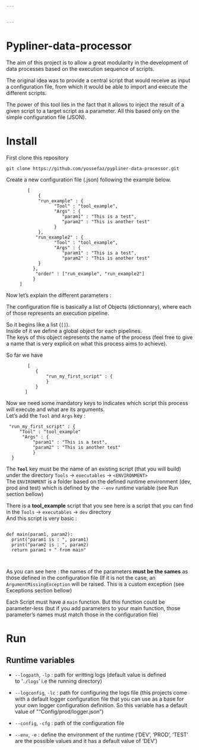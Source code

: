 ```yaml
---


---
```


<h1 id="pypliner-data-processor">Pypliner-data-processor</h1>
<p>The aim of this project is to allow a great modularity in the development of data processes based on the execution sequence of scripts.</p>
<p>The original idea was to provide a central script that would receive as input a configuration file, from which it would be able to import and execute the different scripts.</p>
<p>The power of this tool lies in the fact that it allows to inject the result of a given script to a target script as a parameter. All this based only on the simple configuration file (JSON).</p>
<h1 id="install">Install</h1>
<p>First clone this repository</p>
<pre><code>git clone https://github.com/yossefaz/pypliner-data-processor.git
</code></pre>
<p>Create a new configuration file (.json) following the example below.</p>
<pre class=" language-json"><code class="prism  language-json">        <span class="token punctuation">[</span>  
            <span class="token punctuation">{</span>  
            <span class="token string">"run_example"</span> <span class="token punctuation">:</span> <span class="token punctuation">{</span>  
                  <span class="token string">"Tool"</span> <span class="token punctuation">:</span> <span class="token string">"tool_example"</span><span class="token punctuation">,</span>  
                  <span class="token string">"Args"</span> <span class="token punctuation">:</span> <span class="token punctuation">{</span>  
                     <span class="token string">"param1"</span> <span class="token punctuation">:</span> <span class="token string">"This is a test"</span><span class="token punctuation">,</span>  
                     <span class="token string">"param2"</span> <span class="token punctuation">:</span> <span class="token string">"This is another test"</span>  
                  <span class="token punctuation">}</span>  
            <span class="token punctuation">}</span><span class="token punctuation">,</span>  
           <span class="token string">"run_example2"</span> <span class="token punctuation">:</span> <span class="token punctuation">{</span>  
                  <span class="token string">"Tool"</span> <span class="token punctuation">:</span> <span class="token string">"tool_example"</span><span class="token punctuation">,</span>  
                  <span class="token string">"Args"</span> <span class="token punctuation">:</span> <span class="token punctuation">{</span>  
                     <span class="token string">"param1"</span> <span class="token punctuation">:</span> <span class="token string">"This is a test"</span><span class="token punctuation">,</span>  
                     <span class="token string">"param2"</span> <span class="token punctuation">:</span> <span class="token string">"This is another test"</span>  
            <span class="token punctuation">}</span>  
          <span class="token punctuation">}</span><span class="token punctuation">,</span>  
           <span class="token string">"order"</span> <span class="token punctuation">:</span> <span class="token punctuation">[</span><span class="token string">"run_example"</span><span class="token punctuation">,</span> <span class="token string">"run_example2"</span><span class="token punctuation">]</span>  
          <span class="token punctuation">}</span>
     <span class="token punctuation">]</span>
</code></pre>
<p>Now let’s explain the different parameters :</p>
<p>The configuration file is basically a list of Objects (dictionnary), where each of those represents an execution pipeline.</p>
<p>So it begins like a list (<code>[]</code>).<br>
Inside of it we define a global object for each pipelines.<br>
The keys of this object represents the name of the process (feel free to give a name that is very explicit on what this process aims to achieve).</p>
<p>So far we have</p>
<pre class=" language-json"><code class="prism  language-json">        <span class="token punctuation">[</span>
           <span class="token punctuation">{</span>
	           <span class="token string">"run_my_first_script"</span> <span class="token punctuation">:</span> <span class="token punctuation">{</span>
	           <span class="token punctuation">}</span>
           <span class="token punctuation">}</span>
       <span class="token punctuation">]</span>
</code></pre>
<p>Now we need some mandatory keys to indicates which script this process will execute and what are its arguments.<br>
Let’s add the <code>Tool</code> and <code>Args</code> key :</p>
<pre class=" language-json"><code class="prism  language-json"> <span class="token string">"run_my_first_script"</span> <span class="token punctuation">:</span> <span class="token punctuation">{</span>
     <span class="token string">"Tool"</span> <span class="token punctuation">:</span> <span class="token string">"tool_example"</span>
      <span class="token string">"Args"</span> <span class="token punctuation">:</span> <span class="token punctuation">{</span>  
          <span class="token string">"param1"</span> <span class="token punctuation">:</span> <span class="token string">"This is a test"</span><span class="token punctuation">,</span>  
          <span class="token string">"param2"</span> <span class="token punctuation">:</span> <span class="token string">"This is another test"</span>  
          <span class="token punctuation">}</span>  
  <span class="token punctuation">}</span>
</code></pre>
<p>The <strong><code>Tool</code></strong>  key must be the name of an existing script (that you will build) under the directory <code>Tools</code> -&gt; <code>executables</code> -&gt; <code>&lt;ENVIRONMENT&gt;</code><br>
The <code>ENVIRONMENT</code> is a folder based on the defined runtime environment (dev, prod and test) which is defined by the <code>--env</code> runtime variable (see Run section bellow)</p>
<p>There is a <strong>tool_example</strong> script that you see here is a script that you can find in the <code>Tools</code> -&gt; <code>executables</code> -&gt; <code>dev</code> directory<br>
And this script is very basic :</p>
<pre class=" language-python"><code class="prism  language-python">
<span class="token keyword">def</span> <span class="token function">main</span><span class="token punctuation">(</span>param1<span class="token punctuation">,</span> param2<span class="token punctuation">)</span><span class="token punctuation">:</span>  
  <span class="token keyword">print</span><span class="token punctuation">(</span><span class="token string">"param1 is : "</span><span class="token punctuation">,</span> param1<span class="token punctuation">)</span>  
  <span class="token keyword">print</span><span class="token punctuation">(</span><span class="token string">"param2 is : "</span><span class="token punctuation">,</span> param2<span class="token punctuation">)</span>  
  <span class="token keyword">return</span> param1 <span class="token operator">+</span> <span class="token string">" from main"</span>

</code></pre>
<p>As you can see here : the names of the parameters <strong>must be the sames</strong> as those defined in the configuration file (If it is not the case, an <code>ArgumentMissingException</code> will be raised. This is a custom exception (see Exceptions section bellow)</p>
<p>Each Script must have a <code>main</code> function. But this function could be parameter-less (but if you add parameters to your main function, those parameter’s names must match those in the configuration file)</p>
<h1 id="run">Run</h1>
<h2 id="runtime-variables">Runtime variables</h2>
<ul>
<li>
<p><code>--logpath</code>, <code>-lp</code> : path for writting logs (default value is defined<br>
to 	‘<code>./logs</code>’ i.e the running directory)</p>
</li>
<li>
<p><code>--logconfig</code>, <code>-lc</code> : path for configuring the logs file (this projects come with a default logger configuration file that you can use as a base for your own logger configuration definition. So this variable has a default value of "“Config/prod/logger.json”)</p>
</li>
<li>
<p><code>--config</code>, <code>-cfg</code> : path of the configuration file</p>
</li>
<li>
<p><code>--env</code>, <code>-e</code> : define the environment of the runtime (‘DEV’, ‘PROD’, ‘TEST’ are the possible values and it has a default value of ‘DEV’)</p>
</li>
</ul>

